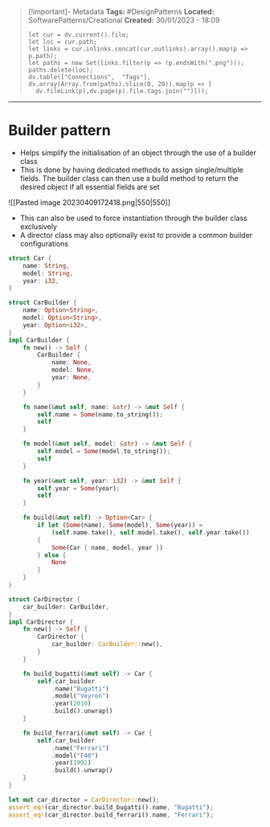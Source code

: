 > [!important]- Metadata
> **Tags:** #DesignPatterns 
> **Located:** SoftwarePatterns/Creational
> **Created:** 30/01/2023 - 18:09
> ```dataviewjs
>let cur = dv.current().file;
>let loc = cur.path;
>let links = cur.inlinks.concat(cur.outlinks).array().map(p => p.path);
>let paths = new Set(links.filter(p => !p.endsWith(".png")));
>paths.delete(loc);
>dv.table(["Connections",  "Tags"], dv.array(Array.from(paths).slice(0, 20)).map(p => [
>   dv.fileLink(p),dv.page(p).file.tags.join("")]));
> ```

___
# Builder pattern
- Helps simplify the initialisation of an object through the use of a builder class
- This is done by having dedicated methods to assign single/multiple fields. The builder class can then use a build method to return the desired object if all essential fields are set

![[Pasted image 20230409172418.png|550|550]]
- This can also be used to force instantiation through the builder class exclusively 
- A director class may also optionally exist to provide a common builder configurations

```rust
struct Car {
    name: String,
    model: String,
    year: i32,
}

struct CarBuilder {
    name: Option<String>,
    model: Option<String>,
    year: Option<i32>,
}
impl CarBuilder {
    fn new() -> Self {
        CarBuilder {
            name: None,
            model: None,
            year: None,
        }
    }

    fn name(&mut self, name: &str) -> &mut Self {
        self.name = Some(name.to_string());
        self
    }

    fn model(&mut self, model: &str) -> &mut Self {
        self.model = Some(model.to_string());
        self
    }

    fn year(&mut self, year: i32) -> &mut Self {
        self.year = Some(year);
        self
    }

    fn build(&mut self) -> Option<Car> {
        if let (Some(name), Some(model), Some(year)) =
            (self.name.take(), self.model.take(), self.year.take())
        {
            Some(Car { name, model, year })
        } else {
            None
        }
    }
}

struct CarDirector {
    car_builder: CarBuilder,
}
impl CarDirector {
    fn new() -> Self {
        CarDirector {
            car_builder: CarBuilder::new(),
        }
    }

    fn build_bugatti(&mut self) -> Car {
        self.car_builder
            .name("Bugatti")
            .model("Veyron")
            .year(2010)
            .build().unwrap()
    }

    fn build_ferrari(&mut self) -> Car {
        self.car_builder
            .name("Ferrari")
            .model("F40")
            .year(1992)
            .build().unwrap()
    }
}

let mut car_director = CarDirector::new();
assert_eq!(car_director.build_bugatti().name, "Bugatti");
assert_eq!(car_director.build_ferrari().name, "Ferrari");
```
